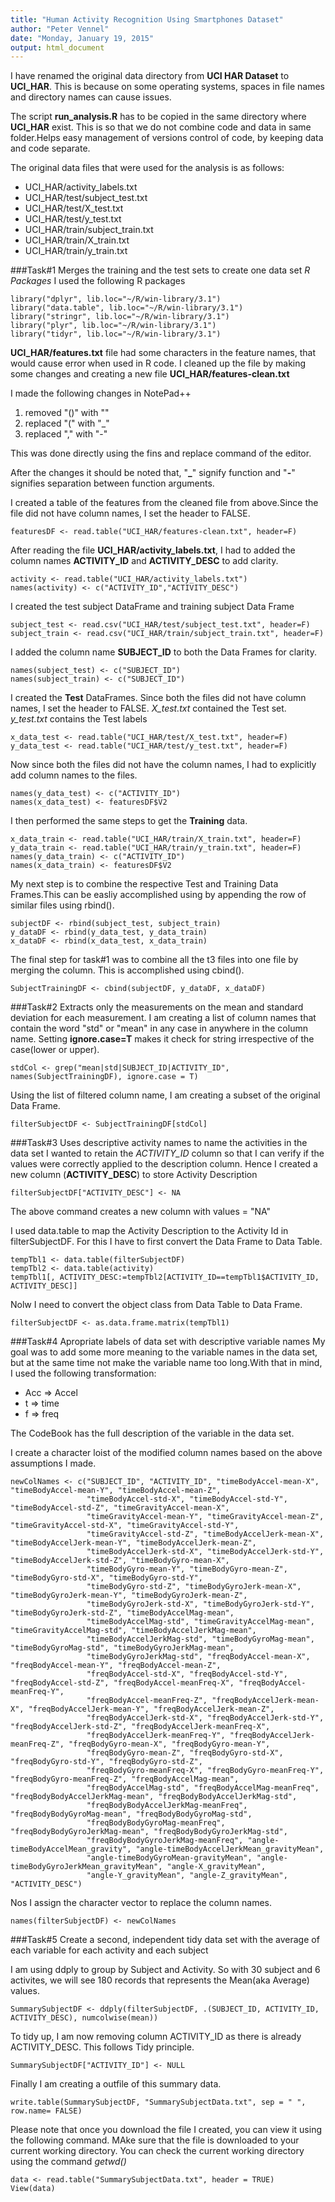 ```yaml
---
title: "Human Activity Recognition Using Smartphones Dataset"
author: "Peter Vennel"
date: "Monday, January 19, 2015"
output: html_document
---
```




I have renamed the original data directory from **UCI HAR Dataset** to **UCI_HAR**. This is because on some operating systems, spaces in file names and directory names can cause issues.

The script **run_analysis.R** has to be copied in the same directory where **UCI_HAR** exist. This is so that we do not combine code and data in same folder.Helps easy  management of versions control of code, by keeping data and code separate.

The original data files that were used for the analysis is as follows:

* UCI_HAR/activity_labels.txt
* UCI_HAR/test/subject_test.txt
* UCI_HAR/test/X_test.txt
* UCI_HAR/test/y_test.txt
* UCI_HAR/train/subject_train.txt
* UCI_HAR/train/X_train.txt
* UCI_HAR/train/y_train.txt


###Task\#1 Merges the training and the test sets to create one data set
*R Packages*
I used the following R packages
```
library("dplyr", lib.loc="~/R/win-library/3.1")
library("data.table", lib.loc="~/R/win-library/3.1")
library("stringr", lib.loc="~/R/win-library/3.1")
library("plyr", lib.loc="~/R/win-library/3.1")
library("tidyr", lib.loc="~/R/win-library/3.1")
```

**UCI_HAR/features.txt** file had some characters in the feature names, that would cause error when used in R code. I cleaned up the file by making some changes and creating a new file **UCI_HAR/features-clean.txt** 

I made the following changes in NotePad++

1. removed "()" with ""
2. replaced "(" with "_"
3. replaced "," with "-"

This was done directly using the fins and replace command of the editor.

After the changes it should be noted that,  "**\_**" signify function and "**\-**" signifies separation between function arguments.

I created a table of the features from the cleaned file from above.Since the file did not have column names, I set the header to FALSE.  
```
featuresDF <- read.table("UCI_HAR/features-clean.txt", header=F) 
```

After reading the file **UCI_HAR/activity_labels.txt**, I had to added the column names **ACTIVITY_ID** and **ACTIVITY_DESC** to add clarity.

```
activity <- read.table("UCI_HAR/activity_labels.txt")
names(activity) <- c("ACTIVITY_ID","ACTIVITY_DESC")
```

I created the test subject DataFrame and training subject Data Frame 
```
subject_test <- read.csv("UCI_HAR/test/subject_test.txt", header=F)
subject_train <- read.csv("UCI_HAR/train/subject_train.txt", header=F)
```

I added the column name **SUBJECT_ID** to both the Data Frames for clarity.
```
names(subject_test) <- c("SUBJECT_ID")
names(subject_train) <- c("SUBJECT_ID")
```

I created the **Test** DataFrames. Since both the files did not have column names, I set the header to FALSE. *X_test.txt* contained the Test set. *y_test.txt* contains the Test labels

```
x_data_test <- read.table("UCI_HAR/test/X_test.txt", header=F)
y_data_test <- read.table("UCI_HAR/test/y_test.txt", header=F)
```

Now since both the files did not have the column names, I had to explicitly add column names to the files.
```
names(y_data_test) <- c("ACTIVITY_ID")
names(x_data_test) <- featuresDF$V2
```

I then performed the same steps to get the **Training** data.
```
x_data_train <- read.table("UCI_HAR/train/X_train.txt", header=F)
y_data_train <- read.table("UCI_HAR/train/y_train.txt", header=F)
names(y_data_train) <- c("ACTIVITY_ID")
names(x_data_train) <- featuresDF$V2
```

My next step is to combine the respective Test and Training Data Frames.This can be easliy accomplished using by appending the row of similar files using rbind().
```
subjectDF <- rbind(subject_test, subject_train)
y_dataDF <- rbind(y_data_test, y_data_train)
x_dataDF <- rbind(x_data_test, x_data_train)
```

The final step for task#1 was to combine all the t3 files into one file by merging the column. This is accomplished using cbind().
```
SubjectTrainingDF <- cbind(subjectDF, y_dataDF, x_dataDF)
```


###Task\#2 Extracts only the measurements on the mean and standard deviation for each measurement. 
I am creating a list of column names that contain the word "std" or "mean" in any case in anywhere in the column name. Setting **ignore.case=T** makes it check for string irrespective of the case(lower or upper).
```
stdCol <- grep("mean|std|SUBJECT_ID|ACTIVITY_ID", names(SubjectTrainingDF), ignore.case = T)
```

Using the list of filtered column name, I am creating a subset of the original Data Frame.
```
filterSubjectDF <- SubjectTrainingDF[stdCol]
```


###Task\#3 Uses descriptive activity names to name the activities in the data set
I wanted to retain the *ACTIVITY_ID* column so that I can verify if the values were correctly applied to the description column. Hence I created a new column (**ACTIVITY_DESC**) to store Activity Description
```
filterSubjectDF["ACTIVITY_DESC"] <- NA
```
The above command creates a new column with values = "NA"

I used data.table to map the Activity Description to the Activity Id in filterSubjectDF. For this I have to first convert the Data Frame to Data Table. 
```
tempTbl1 <- data.table(filterSubjectDF)
tempTbl2 <- data.table(activity)
tempTbl1[, ACTIVITY_DESC:=tempTbl2[ACTIVITY_ID==tempTbl1$ACTIVITY_ID, ACTIVITY_DESC]]
```

Nolw I need to convert the object class from Data Table to Data Frame.
```
filterSubjectDF <- as.data.frame.matrix(tempTbl1) 
```



###Task\#4 Apropriate labels of data set with descriptive variable names
My goal was to add some more meaning to the variable names in the data set, but at the same time not make the variable name too long.With that in mind, I used the following transformation:

* Acc => Accel
* t   => time
* f   => freq

The CodeBook has the full description of the variable in the data set. 
 
I create a character loist of the modified column names based on the above assumptions I made.
```
newColNames <- c("SUBJECT_ID", "ACTIVITY_ID", "timeBodyAccel-mean-X", "timeBodyAccel-mean-Y", "timeBodyAccel-mean-Z",
                 "timeBodyAccel-std-X", "timeBodyAccel-std-Y", "timeBodyAccel-std-Z", "timeGravityAccel-mean-X", 
                 "timeGravityAccel-mean-Y", "timeGravityAccel-mean-Z", "timeGravityAccel-std-X", "timeGravityAccel-std-Y", 
                 "timeGravityAccel-std-Z", "timeBodyAccelJerk-mean-X", "timeBodyAccelJerk-mean-Y", "timeBodyAccelJerk-mean-Z", 
                 "timeBodyAccelJerk-std-X", "timeBodyAccelJerk-std-Y", "timeBodyAccelJerk-std-Z", "timeBodyGyro-mean-X", 
                 "timeBodyGyro-mean-Y", "timeBodyGyro-mean-Z", "timeBodyGyro-std-X", "timeBodyGyro-std-Y", 
                 "timeBodyGyro-std-Z", "timeBodyGyroJerk-mean-X", "timeBodyGyroJerk-mean-Y", "timeBodyGyroJerk-mean-Z", 
                 "timeBodyGyroJerk-std-X", "timeBodyGyroJerk-std-Y", "timeBodyGyroJerk-std-Z", "timeBodyAccelMag-mean", 
                 "timeBodyAccelMag-std", "timeGravityAccelMag-mean", "timeGravityAccelMag-std", "timeBodyAccelJerkMag-mean", 
                 "timeBodyAccelJerkMag-std", "timeBodyGyroMag-mean", "timeBodyGyroMag-std", "timeBodyGyroJerkMag-mean", 
                 "timeBodyGyroJerkMag-std", "freqBodyAccel-mean-X", "freqBodyAccel-mean-Y", "freqBodyAccel-mean-Z", 
                 "freqBodyAccel-std-X", "freqBodyAccel-std-Y", "freqBodyAccel-std-Z", "freqBodyAccel-meanFreq-X", "freqBodyAccel-meanFreq-Y", 
                 "freqBodyAccel-meanFreq-Z", "freqBodyAccelJerk-mean-X", "freqBodyAccelJerk-mean-Y", "freqBodyAccelJerk-mean-Z",  	 
                 "freqBodyAccelJerk-std-X", "freqBodyAccelJerk-std-Y", "freqBodyAccelJerk-std-Z", "freqBodyAccelJerk-meanFreq-X",             
                 "freqBodyAccelJerk-meanFreq-Y", "freqBodyAccelJerk-meanFreq-Z", "freqBodyGyro-mean-X", "freqBodyGyro-mean-Y",                   
                 "freqBodyGyro-mean-Z", "freqBodyGyro-std-X", "freqBodyGyro-std-Y", "freqBodyGyro-std-Z",                     
                 "freqBodyGyro-meanFreq-X", "freqBodyGyro-meanFreq-Y", "freqBodyGyro-meanFreq-Z", "freqBodyAccelMag-mean", 
                 "freqBodyAccelMag-std", "freqBodyAccelMag-meanFreq", "freqBodyBodyAccelJerkMag-mean", "freqBodyBodyAccelJerkMag-std",             
                 "freqBodyBodyAccelJerkMag-meanFreq", "freqBodyBodyGyroMag-mean", "freqBodyBodyGyroMag-std", 
                 "freqBodyBodyGyroMag-meanFreq", "freqBodyBodyGyroJerkMag-mean", "freqBodyBodyGyroJerkMag-std",            
                 "freqBodyBodyGyroJerkMag-meanFreq", "angle-timeBodyAccelMean_gravity", "angle-timeBodyAccelJerkMean_gravityMean", 
                 "angle-timeBodyGyroMean-gravityMean", "angle-timeBodyGyroJerkMean_gravityMean", "angle-X_gravityMean", 
                 "angle-Y_gravityMean", "angle-Z_gravityMean", "ACTIVITY_DESC")
```

Nos I assign the character vector to replace the column names.
```
names(filterSubjectDF) <- newColNames
```


###Task\#5  Create a second, independent tidy data set with the average of each variable for each activity and each subject

I am using ddply to group by Subject and Activity. So with 30 subject and 6 activites, we will see 180 records that represents the Mean(aka Average) values.
```
SummarySubjectDF <- ddply(filterSubjectDF, .(SUBJECT_ID, ACTIVITY_ID, ACTIVITY_DESC), numcolwise(mean))
```

To tidy up, I am now removing column ACTIVITY_ID as there is already ACTIVITY_DESC. This follows Tidy principle.

```
SummarySubjectDF["ACTIVITY_ID"] <- NULL
```

Finally I am creating a outfile of this summary data.

```
write.table(SummarySubjectDF, "SummarySubjectData.txt", sep = " ", row.name= FALSE)
```


Please note that once you download the file I created, you can view it using the following command. MAke sure that the file is downloaded to your current working directory. You can check the current working directory using the command *getwd()*
```
data <- read.table("SummarySubjectData.txt", header = TRUE)
View(data)
```

